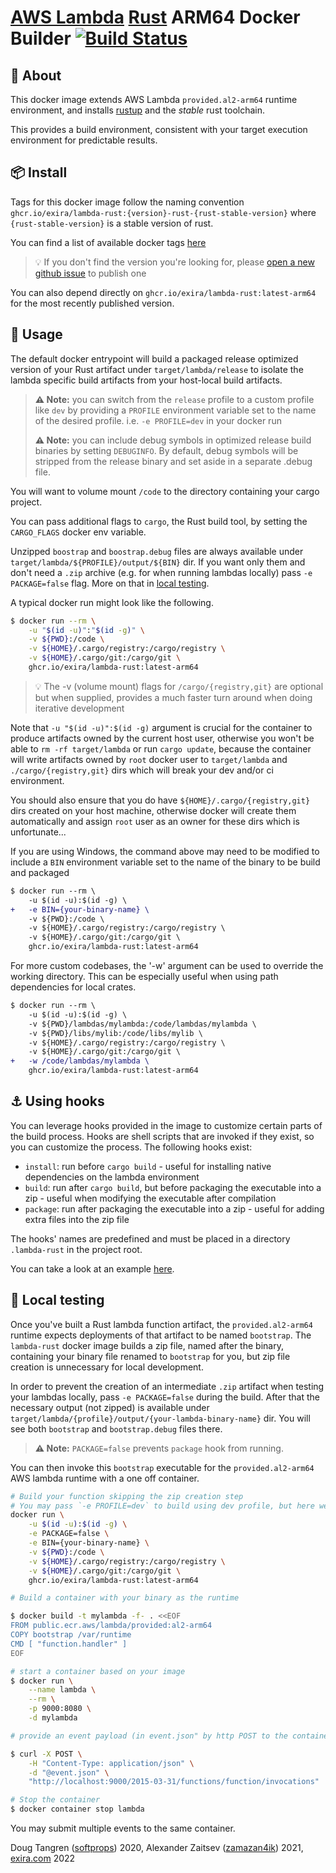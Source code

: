 # [AWS Lambda](https://aws.amazon.com/lambda/) [Rust](https://www.rust-lang.org/) ARM64 Docker Builder [![Build Status](https://github.com/exira/lambda-rust/workflows/Main/badge.svg)](https://github.com/exira/lambda-rust/actions)

## 🤔 About

This docker image extends AWS Lambda `provided.al2-arm64` runtime environment, and installs [rustup](https://rustup.rs/) and the *stable* rust toolchain.

This provides a build environment, consistent with your target execution environment for predictable results.

## 📦 Install

Tags for this docker image follow the naming convention `ghcr.io/exira/lambda-rust:{version}-rust-{rust-stable-version}`
where `{rust-stable-version}` is a stable version of rust.

You can find a list of available docker tags [here](https://github.com/exira/lambda-rust/pkgs/container/lambda-rust)

> 💡 If you don't find the version you're looking for, please [open a new github issue](https://github.com/exira/lambda-rust/issues/new?title=I%27m%20looking%20for%20version%20xxx) to publish one

You can also depend directly on `ghcr.io/exira/lambda-rust:latest-arm64` for the most recently published version.

## 🤸 Usage

The default docker entrypoint will build a packaged release optimized version of your Rust artifact under `target/lambda/release` to
isolate the lambda specific build artifacts from your host-local build artifacts.

> **⚠️ Note:** you can switch from the `release` profile to a custom profile like `dev` by providing a `PROFILE` environment variable set to the name of the desired profile. i.e. `-e PROFILE=dev` in your docker run
>
> **⚠️ Note:** you can include debug symbols in optimized release build binaries by setting `DEBUGINFO`. By default, debug symbols will be stripped from the release binary and set aside in a separate .debug file.

You will want to volume mount `/code` to the directory containing your cargo project.

You can pass additional flags to `cargo`, the Rust build tool, by setting the `CARGO_FLAGS` docker env variable.

Unzipped `boostrap` and `boostrap.debug` files are always available under `target/lambda/${PROFILE}/output/${BIN}` dir.
If you want only them and don't need a `.zip` archive (e.g. for when running lambdas locally) pass `-e PACKAGE=false` flag.
More on that in [local testing](#-local-testing).

A typical docker run might look like the following.

```sh
$ docker run --rm \
    -u "$(id -u)":"$(id -g)" \
    -v ${PWD}:/code \
    -v ${HOME}/.cargo/registry:/cargo/registry \
    -v ${HOME}/.cargo/git:/cargo/git \
    ghcr.io/exira/lambda-rust:latest-arm64
```

> 💡 The -v (volume mount) flags for `/cargo/{registry,git}` are optional but when supplied, provides a much faster turn around when doing iterative development

Note that `-u "$(id -u)":$(id -g)` argument is crucial for the container to produce artifacts
owned by the current host user, otherwise you won't be able to `rm -rf target/lambda`
or run `cargo update`, because the container will write artifacts owned by `root` docker user
to `target/lambda` and `./cargo/{registry,git}` dirs which will break your dev and/or ci environment.

You should also ensure that you do have `${HOME}/.cargo/{registry,git}` dirs created
on your host machine, otherwise docker will create them automatically and assign `root` user
as an owner for these dirs which is unfortunate...

If you are using Windows, the command above may need to be modified to include
a `BIN` environment variable set to the name of the binary to be build and packaged

```diff
$ docker run --rm \
    -u $(id -u):$(id -g) \
+   -e BIN={your-binary-name} \
    -v ${PWD}:/code \
    -v ${HOME}/.cargo/registry:/cargo/registry \
    -v ${HOME}/.cargo/git:/cargo/git \
    ghcr.io/exira/lambda-rust:latest-arm64
```

For more custom codebases, the '-w' argument can be used to override the working directory.
This can be especially useful when using path dependencies for local crates.

```diff
$ docker run --rm \
    -u $(id -u):$(id -g) \
    -v ${PWD}/lambdas/mylambda:/code/lambdas/mylambda \
    -v ${PWD}/libs/mylib:/code/libs/mylib \
    -v ${HOME}/.cargo/registry:/cargo/registry \
    -v ${HOME}/.cargo/git:/cargo/git \
+   -w /code/lambdas/mylambda \
    ghcr.io/exira/lambda-rust:latest-arm64
```

## ⚓ Using hooks

You can leverage hooks provided in the image to customize certain parts of the build process.
Hooks are shell scripts that are invoked if they exist, so you can customize the process. The following hooks exist:

* `install`: run before `cargo build` - useful for installing native dependencies on the lambda environment
* `build`: run after `cargo build`, but before packaging the executable into a zip - useful when modifying the executable after compilation
* `package`: run after packaging the executable into a zip - useful for adding extra files into the zip file

The hooks' names are predefined and must be placed in a directory `.lambda-rust` in the project root.

You can take a look at an example [here](./tests/test-func-with-hooks).

## 🔬 Local testing

Once you've built a Rust lambda function artifact, the `provided.al2-arm64` runtime expects deployments of that artifact to be named `bootstrap`.
The `lambda-rust` docker image builds a zip file, named after the binary, containing your binary file renamed to `bootstrap` for you,
but zip file creation is unnecessary for local development.

In order to prevent the creation of an intermediate `.zip` artifact when testing your lambdas locally, pass `-e PACKAGE=false` during the build.
After that the necessary output (not zipped) is available under `target/lambda/{profile}/output/{your-lambda-binary-name}` dir.
You will see both `bootstrap` and `bootstrap.debug` files there.

> **⚠️ Note:** `PACKAGE=false` prevents `package` hook from running.

You can then invoke this `bootstrap` executable for the `provided.al2-arm64` AWS lambda runtime with a one off container.

```sh
# Build your function skipping the zip creation step
# You may pass `-e PROFILE=dev` to build using dev profile, but here we use `release`
docker run \
    -u $(id -u):$(id -g) \
    -e PACKAGE=false \
    -e BIN={your-binary-name} \
    -v ${PWD}:/code \
    -v ${HOME}/.cargo/registry:/cargo/registry \
    -v ${HOME}/.cargo/git:/cargo/git \
    ghcr.io/exira/lambda-rust:latest-arm64

# Build a container with your binary as the runtime

$ docker build -t mylambda -f- . <<EOF
FROM public.ecr.aws/lambda/provided:al2-arm64
COPY bootstrap /var/runtime
CMD [ "function.handler" ]
EOF

# start a container based on your image
$ docker run \
    --name lambda \
    --rm \
    -p 9000:8080 \
    -d mylambda

# provide an event payload (in event.json" by http POST to the container

$ curl -X POST \
    -H "Content-Type: application/json" \
    -d "@event.json" \
    "http://localhost:9000/2015-03-31/functions/function/invocations"

# Stop the container
$ docker container stop lambda
```

You may submit multiple events to the same container.

Doug Tangren ([softprops](https://github.com/softprops)) 2020, Alexander Zaitsev ([zamazan4ik](https://github.com/zamazan4ik)) 2021, [exira.com](https://exira.com/) 2022
